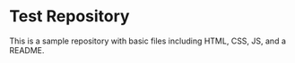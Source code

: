# Test Repository

This is a sample repository with basic files including HTML, CSS, JS, and a README.